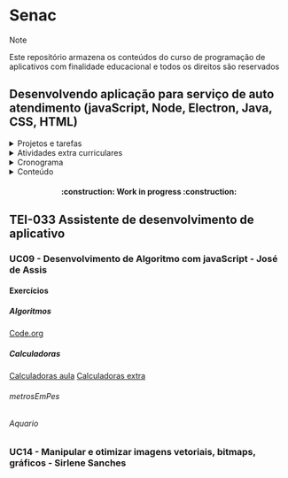# Senac

> [!NOTE]
> Este repositório armazena os conteúdos do curso de programação de aplicativos com finalidade educacional e todos os direitos são reservados

## Desenvolvendo aplicação para serviço de auto atendimento (javaScript, Node, Electron, Java, CSS, HTML)

<details>
  <summary> Projetos e tarefas </summary>

| Projeto | Entrega | DeadLine | Image |
| Calculadora de conversão | Conversão de Metros para Pés | 04/07/2024 | <> |

</details>


<details>
  <summary> Atividades extra curriculares </summary>

</details>

<details>
  <summary> Cronograma </summary>

  </details>

<details>
  <summary> Conteúdo </summary>

  </details>

<h4 align="center">    
 :construction:  Work in progress  :construction:
</h4>



## TEI-033 Assistente de desenvolvimento de aplicativo

### UC09 - Desenvolvimento de Algoritmo com javaScript - José de Assis

#### Exercícios

##### Algoritmos
[Code.org]()

##### Calculadoras
[Calculadoras aula]()
[Calculadoras extra](calculator.net)
###### metrosEmPes
###### Aquario
###### 
### UC14 - Manipular e otimizar imagens vetoriais, bitmaps, gráficos - Sirlene Sanches

